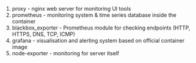 1) proxy - nginx web server for monitoring UI tools
2) prometheus - monitoring system & time series database inside the container
3) blackbox_exporter - Prometheus module for checking endpoints (HTTP, HTTPS, DNS, TCP, ICMP)
4) grafana - visualisation and alerting system based on official container image
5) node-exporter - monitoring for server itself
